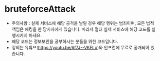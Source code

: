 # bruteforceAttack

- 주의사항 : 실제 서비스에 해당 공격을 날릴 경우 해당 행위는 범죄이며, 모든 법적 책임은 해킹을 한 당사자에게 있습니다. 따라서 절대 실제 서비스에 해당 코드를 실행시키지 마세요. 
- 해당 코드는 정보보안을 공부하시는 분들을 위한 코드입니다.
- 강의는 유튜브(https://youtu.be/6f7J--VKFLo)와 인프런에 무료로 공개되어 있습니다.
